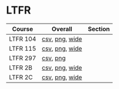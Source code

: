 # LTFR

| Course | Overall | Section |
| ------ | ------- | ------- |
| LTFR 104 | [csv](https://github.com/UCSD-Historical-Enrollment-Data/2025Winter/blob/main/overall/LTFR%20104.csv), [png](https://raw.githubusercontent.com/UCSD-Historical-Enrollment-Data/2025Winter/main/plot_overall/LTFR%20104.png), [wide](https://raw.githubusercontent.com/UCSD-Historical-Enrollment-Data/2025Winter/main/plot_overall_wide/LTFR%20104.png) |  |
| LTFR 115 | [csv](https://github.com/UCSD-Historical-Enrollment-Data/2025Winter/blob/main/overall/LTFR%20115.csv), [png](https://raw.githubusercontent.com/UCSD-Historical-Enrollment-Data/2025Winter/main/plot_overall/LTFR%20115.png), [wide](https://raw.githubusercontent.com/UCSD-Historical-Enrollment-Data/2025Winter/main/plot_overall_wide/LTFR%20115.png) |  |
| LTFR 297 | [csv](https://github.com/UCSD-Historical-Enrollment-Data/2025Winter/blob/main/overall/LTFR%20297.csv), [png](https://raw.githubusercontent.com/UCSD-Historical-Enrollment-Data/2025Winter/main/plot_overall/LTFR%20297.png) |  |
| LTFR 2B | [csv](https://github.com/UCSD-Historical-Enrollment-Data/2025Winter/blob/main/overall/LTFR%202B.csv), [png](https://raw.githubusercontent.com/UCSD-Historical-Enrollment-Data/2025Winter/main/plot_overall/LTFR%202B.png), [wide](https://raw.githubusercontent.com/UCSD-Historical-Enrollment-Data/2025Winter/main/plot_overall_wide/LTFR%202B.png) |  |
| LTFR 2C | [csv](https://github.com/UCSD-Historical-Enrollment-Data/2025Winter/blob/main/overall/LTFR%202C.csv), [png](https://raw.githubusercontent.com/UCSD-Historical-Enrollment-Data/2025Winter/main/plot_overall/LTFR%202C.png), [wide](https://raw.githubusercontent.com/UCSD-Historical-Enrollment-Data/2025Winter/main/plot_overall_wide/LTFR%202C.png) |  |
